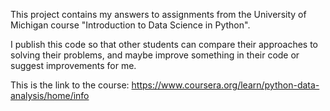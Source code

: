 This project contains my answers to assignments from the University of Michigan course "Introduction to Data Science in Python".


I publish this code so that other students can compare their approaches to solving their problems, and maybe improve something in their code or suggest improvements for me.

This is the link to the course: https://www.coursera.org/learn/python-data-analysis/home/info